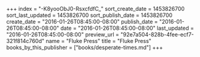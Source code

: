 +++
index = "-K8yooObJ0-RsxcfdfC_"
sort_create_date = 1453826700
sort_last_updated = 1453826700
sort_publish_date = 1453826700
create_date = "2016-01-26T08:45:00-08:00"
publish_date = "2016-01-26T08:45:00-08:00"
date = "2016-01-26T08:45:00-08:00"
last_updated = "2016-01-26T08:45:00-08:00"
preview_url = "92e7a504-828b-4fee-ecf7-321f814c760d"
name = "Fluke Press"
title = "Fluke Press"
books_by_this_publisher = ["books/desperate-times.md"]
+++
